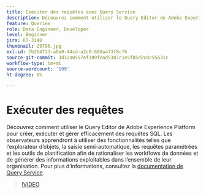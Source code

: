 ```yaml
---
title: Exécuter des requêtes avec Query Service
description: Découvrez comment utiliser le Query Editor de Adobe Experience Platform pour créer, exécuter et gérer efficacement des requêtes SQL. Les observateurs apprendront à utiliser des fonctionnalités telles que l’explorateur d’objets, la saisie semi-automatique, les requêtes paramétrées et les outils de planification afin de rationaliser les workflows de données et de générer des informations exploitables dans l’ensemble de leur organisation.
feature: Queries
role: Data Engineer, Developer
level: Beginner
jira: KT-3140
thumbnail: 29796.jpg
exl-id: 7b264733-a0e0-44cd-a2c0-680a473f8cf6
source-git-commit: 3d32a0557ef389fead5387c1e5f85d2c8c55631c
workflow-type: tm+mt
source-wordcount: '109'
ht-degree: 0%

---
```


# Exécuter des requêtes

Découvrez comment utiliser le Query Editor de Adobe Experience Platform pour créer, exécuter et gérer efficacement des requêtes SQL. Les observateurs apprendront à utiliser des fonctionnalités telles que l’explorateur d’objets, la saisie semi-automatique, les requêtes paramétrées et les outils de planification afin de rationaliser les workflows de données et de générer des informations exploitables dans l’ensemble de leur organisation. Pour plus d’informations, consultez la [documentation de Query Service](https://experienceleague.adobe.com/en/docs/experience-platform/query/home).

>[!VIDEO](https://video.tv.adobe.com/v/29796?learn=on&enablevpops)
